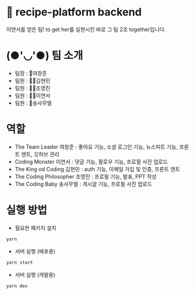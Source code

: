 # 🍦 recipe-platform backend

이연서를 얻은 팀! to get her를 실현시킨 바로 그 팀 2조 together입니다.

# (●'◡'●) 팀 소개
- 팀장 : 🤴여창준
- 팀원 : 👨‍🎓김현민
- 팀원 : 👨‍🎓조영진
- 팀원 : 👩‍🎓이연서
- 팀원 : 👶송사무엘

# 역할
- The Team Leader        여창준 : 좋아요 기능, 소셜 로그인 기능, 뉴스피트 기능, 프론트 엔트, 깃허브 관리
- Coding Monster         이연서 : 댓글 기능, 팔로우 기능, 프로필 사진 업로드
- The King od Coding     김현민 : auth 기능, 이메일 가입 및 인증, 프론트 엔트
- The Coding Philosopher 조영진 : 프로필 기능, 발표, PPT 작성
- The Coding Baby      송사무엘 : 게시글 기능, 프로필 사진 업로드 





# 실행 방법

- 필요한 패키지 설치

```sh
yarn
```

- 서버 실행 (배포용)

```sh
yarn start
```

- 서버 실행 (개발용)

```sh
yarn dev
```

